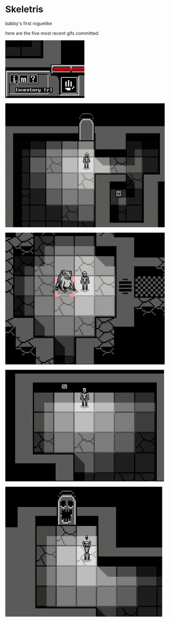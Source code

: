 # Skeletris
babby's first roguelike

here are the five most recent gifs committed:

![147_sidebar_buttons.gif](gifs/147_sidebar_buttons.gif?raw=true "147_sidebar_buttons")

![146_door_animation_and_fadeout.gif](gifs/146_door_animation_and_fadeout.gif?raw=true "146_door_animation_and_fadeout")

![145_frog_door_locked.gif](gifs/145_frog_door_locked.gif?raw=true "145_frog_door_locked")

![144_sign_graphic.gif](gifs/144_sign_graphic.gif?raw=true "144_sign_graphic")

![143_frog_boss_is_back.gif](gifs/143_frog_boss_is_back.gif?raw=true "143_frog_boss_is_back")


